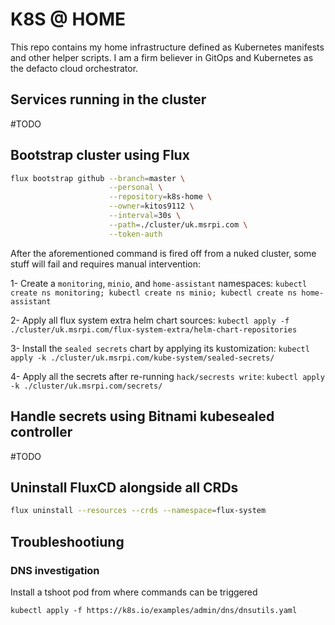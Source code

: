 # K8S @ HOME

This repo contains my home infrastructure defined as Kubernetes manifests and other helper scripts.
I am a firm believer in GitOps and Kubernetes as the defacto cloud orchestrator.

## Services running in the cluster
#TODO

## Bootstrap cluster using Flux

```sh
flux bootstrap github --branch=master \
                      --personal \
                      --repository=k8s-home \
                      --owner=kitos9112 \
                      --interval=30s \
                      --path=./cluster/uk.msrpi.com \
                      --token-auth
```

After the aforementioned command is fired off from a nuked cluster, some stuff will fail and requires manual intervention:

 1- Create a `monitoring`, `minio`, and `home-assistant` namespaces: `kubectl create ns monitoring; kubectl create ns minio; kubectl create ns home-assistant`

 2- Apply all flux system extra helm chart sources: `kubectl apply -f ./cluster/uk.msrpi.com/flux-system-extra/helm-chart-repositories`

 3- Install the `sealed secrets` chart by applying its kustomization: `kubectl apply -k ./cluster/uk.msrpi.com/kube-system/sealed-secrets/`

 4- Apply all the secrets after re-running `hack/secrests write`: `kubectl apply -k ./cluster/uk.msrpi.com/secrets/`


## Handle secrets using Bitnami kubesealed controller
#TODO

## Uninstall FluxCD alongside all CRDs

```sh
flux uninstall --resources --crds --namespace=flux-system
```

## Troubleshootiung

### DNS investigation

Install a tshoot pod from where commands can be triggered

```
kubectl apply -f https://k8s.io/examples/admin/dns/dnsutils.yaml
```
